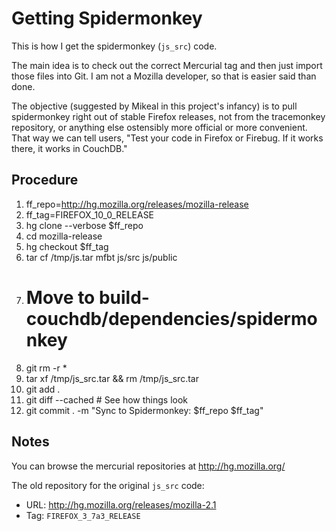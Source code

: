 # Getting Spidermonkey

This is how I get the spidermonkey (`js_src`) code.

The main idea is to check out the correct Mercurial tag and then just import those files into Git. I am not a Mozilla developer, so that is easier said than done.

The objective (suggested by Mikeal in this project's infancy) is to pull spidermonkey right out of stable Firefox releases, not from the tracemonkey repository, or anything else ostensibly more official or more convenient. That way we can tell users, "Test your code in Firefox or Firebug. If it works there, it works in CouchDB."

## Procedure

1. ff_repo=http://hg.mozilla.org/releases/mozilla-release
1. ff_tag=FIREFOX_10_0_RELEASE
1. hg clone --verbose $ff_repo
1. cd mozilla-release
1. hg checkout $ff_tag
1. tar cf /tmp/js.tar mfbt js/src js/public
1. # Move to build-couchdb/dependencies/spidermonkey
1. git rm -r *
1. tar xf /tmp/js_src.tar && rm /tmp/js_src.tar
1. git add .
1. git diff --cached # See how things look
1. git commit . -m "Sync to Spidermonkey: $ff_repo $ff_tag"

## Notes

You can browse the mercurial repositories at http://hg.mozilla.org/

The old repository for the original `js_src` code:

* URL: http://hg.mozilla.org/releases/mozilla-2.1
* Tag: `FIREFOX_3_7a3_RELEASE`
